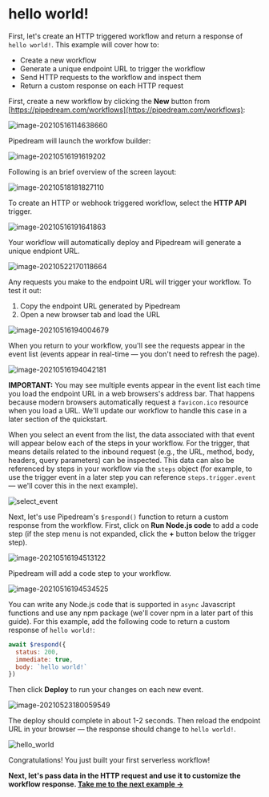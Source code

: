 # hello world!

First, let's create an HTTP triggered workflow and return a response of `hello world!`. This example will cover how to:

- Create a new workflow
- Generate a unique endpoint URL to trigger the workflow
- Send HTTP requests to the workflow and inspect them
- Return a custom response on each HTTP request

First, create a new workflow by clicking the **New** button from [https://pipedream.com/workflows](https://pipedream.com/workflows):

![image-20210516114638660](../images/image-20210516114638660.png)

Pipedream will launch the workfow builder:

![image-20210516191619202](../images/image-20210516191619202.png)

Following is an brief overview of the screen layout:

![image-20210518181827110](../images/image-20210518181827110.png)

To create an HTTP or webhook triggered workflow, select the **HTTP API** trigger. 

![image-20210516191641863](../images/image-20210516191641863.png)

Your workflow will automatically deploy and Pipedream will generate a unique endpiont URL.

![image-20210522170118664](../images/image-20210522170118664.png)

Any requests you make to the endpoint URL will trigger your workflow. To test it out:

1. Copy the endpoint URL generated by Pipedream
2. Open a new browser tab and load the URL

![image-20210516194004679](../images/image-20210516194004679.png)

When you return to your workflow, you'll see the requests appear in the event list (events appear in real-time — you don't need to refresh the page). 

![image-20210516194042181](../images/image-20210516194042181.png)

**IMPORTANT:** You may see multiple events appear in the event list each time you load the endpoint URL in a web browsers's address bar. That happens because modern browsers automatically request a `favicon.ico` resource when you load a URL. We'll update our workflow to handle this case in a later section of the quickstart.

When you select an event from the list, the data associated with that event will appear below each of the steps in your workflow. For the trigger, that means details related to the inbound request (e.g., the URL, method, body, headers, query parameters) can be inspected. This data can also be referenced by steps in your workflow via the `steps` object (for example, to use the trigger event in a later step you can reference `steps.trigger.event` — we'll cover this in the next example). 

![select_event](../images/select_event.gif)

Next, let's use Pipedream's `$respond()` function to return a custom response from the workflow. First, click on **Run Node.js code** to add a code step (if the step menu is not expanded, click the **+** button below the trigger step).

![image-20210516194513122](../images/image-20210516194513122.png) 

Pipedream will add a code step to your workflow. 

![image-20210516194534525](../images/image-20210516194534525.png)

You can write any Node.js code that is supported in `async` Javascript functions and use any npm package (we'll cover npm in a later part of this guide). For this example, add the following code to return a custom response of `hello world!`:

```javascript
await $respond({
  status: 200,
  immediate: true,
  body: `hello world!`
})
```

Then click **Deploy** to run your changes on each new event.

![image-20210523180059549](../images/image-20210523180059549.png)

The deploy should complete in about 1-2 seconds. Then reload the endpoint URL in your browser — the response should change to `hello world!`.

![hello_world](../images/hello_world-1823450.gif)

Congratulations! You just built your first serverless workflow! 

**Next, let's pass data in the HTTP request and use it to customize the workflow response. [Take me to the next example &rarr;](../hello-name/)**